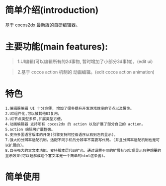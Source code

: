 # 简单介绍(introduction)
基于 cocos2dx 最新版的自研编辑器。

# 主要功能(main features):
> 1.UI编辑(可以编辑所有的2d事物, 暂时增加了小部分3d事物)。(edit ui)

> 2.基于 cocos action 机制的 动画编辑。(edit cocos action animation)

# 特色
	1.编辑器编辑 UI 十分方便, 增加了很多提升开发游戏效率的节点以及属性。
	2.UI组件化,可以被其他UI复用。
	3.UI节点类型多样,扩展类型方便。
	4.动画编辑器 支持所有 cocos2dx 的 action 以及扩展了部分自己的 action。
	5.action 编辑可扩展性强。
	6.支持多国语言版本的开发(引擎支持阿拉伯语序从右到左的显示)。
	7.强大的分辨率适配机制。适配不同手机的分辨率不需要写代码。(并且分辨率适配机制也是可以扩展的)。
	8.自带强大的富文本功能。支持脚本层代码扩充。通过设置不同的扩展标记实现显示各种想要的显示效果(可以理解成这个富文本是一个简单的html渲染器)。
	
# 简单使用

